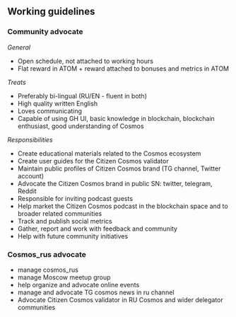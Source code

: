 ## Working guidelines

### Community advocate
*General*
- Open schedule, not attached to working hours
- Flat reward in ATOM + reward attached to bonuses and metrics in ATOM

*Treats*
- Preferably bi-lingual (RU/EN - fluent in both)
- High quality written English
- Loves communicating
- Capable of using GH UI, basic knowledge in blockchain, blockchain enthusiast, good understanding of Cosmos

*Responsibilities*
- Create educational materials related to the Cosmos ecosystem
- Create user guides for the Citizen Cosmos validator
- Maintain public profiles of Citizen Cosmos brand (TG channel, Twitter account)
- Advocate the Citizen Cosmos brand in public SN: twitter, telegram, Reddit
- Responsible for inviting podcast guests
- Help market the Citizen Cosmos podcast in the blockchain space and to broader related communities
- Track and publish social metrics
- Gather, report and work with feedback and community
- Help with future community initiatives

### Cosmos_rus advocate
- manage cosmos_rus
- manage Moscow meetup group
- help organize and advocate online events
- manage and advocate TG cosmos news in ru channel
- Advocate Citizen Cosmos validator in RU Cosmos and wider delegator communities

